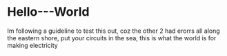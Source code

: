# Hello---World
Im following a guideline to test this out, coz the other 2 had erorrs
all along the eastern shore, put your circuits in the sea, this is what the world is for making electricity

